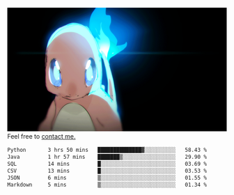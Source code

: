 [gif]: https://raw.githubusercontent.com/uysalserkan/uysalserkan/master/charmander-2.gif

![gif]
Feel free to [contact me.](mailto:uysalserkan08@gmail.com)
<!--
<div align="center">
<p>Profile Visitor Counter</p>
<img src="https://profile-counter.glitch.me/uysalserkan/count.svg" alt="hit counter" align="center">
</div>
-->
<!--START_SECTION:waka-->

```text
Python       3 hrs 50 mins   ██████████████▓░░░░░░░░░░   58.43 %
Java         1 hr 57 mins    ███████▒░░░░░░░░░░░░░░░░░   29.90 %
SQL          14 mins         █░░░░░░░░░░░░░░░░░░░░░░░░   03.69 %
CSV          13 mins         █░░░░░░░░░░░░░░░░░░░░░░░░   03.53 %
JSON         6 mins          ▒░░░░░░░░░░░░░░░░░░░░░░░░   01.55 %
Markdown     5 mins          ▒░░░░░░░░░░░░░░░░░░░░░░░░   01.34 %
```

<!--END_SECTION:waka-->

